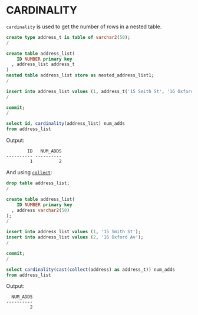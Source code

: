 # CARDINALITY

`cardinality` is used to get the number of rows in a nested table.

```sql
create type address_t is table of varchar2(50);
/

create table address_list(
    ID NUMBER primary key
  , address_list address_t
)
nested table address_list store as nested_address_list1;
/

insert into address_list values (1, address_t('15 Smith St', '16 Oxford Ave'));
/

commit;
/

select id, cardinality(address_list) num_adds
from address_list
```
Output:
```
        ID   NUM_ADDS
---------- ----------
         1          2

```

And using [`collect`](COLLECT.md):

```sql
drop table address_list;
/

create table address_list(
    ID NUMBER primary key
  , address varchar2(50)
);
/

insert into address_list values (1, '15 Smith St');
insert into address_list values (2, '16 Oxford Av');
/

commit;
/

select cardinality(cast(collect(address) as address_t)) num_adds
from address_list
```
Output:
```
  NUM_ADDS
----------
         2
```
